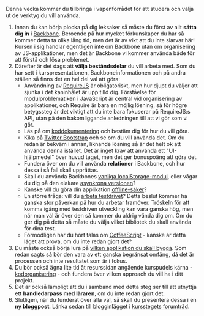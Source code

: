 Denna vecka kommer du tillbringa i vapenförrådet för att studera och välja ut de verktyg du vill använda. 

1.  Innan du kan börja plocka på dig leksaker så måste du först av allt **sätta dig in** i [Backbone][1]. Beroende på hur mycket förkunskaper du har så kommer detta ta olika lång tid, men det är av vikt att du inte slarvar här! Kursen i sig handlar egentligen inte om Backbone utan om organisering av JS-applikationer, men det är Backbone vi kommer använda både för att förstå och lösa problemet.
2.  Därefter är det dags att **välja beståndsdelar** du vill arbeta med. Som du har sett i kurspresentationen, Backboneinformationen och på andra ställen så finns det en hel del val att göra: 
    *   Användning av [RequireJS][2] är obligatoriskt, men hur djupt du väljer att sjunka i det kaninhålet är upp tilld dig. Förståelse för modulproblematiken i JavaScript är central vid organisering av applikationer, och Require är bara en möjlig lösning, så för högre betygssteg är det viktigt att du inte bara fokuserar på RequireJS:s API, utan på den bakomliggande anledningen till att vi gör som vi gör.
    *   Läs på om [koddokumentering][3] och bestäm dig för hur du vill göra.
    *   Kika på [Twitter Bootstrap][4] och se om du vill använda det. Om du redan är bekväm i annan, liknande lösning så är det helt ok att använda denna istället. Det är inget krav att använda ett "UI-hjälpmedel" över huvud taget, men det ger bonuspoäng att göra det.
    *   Fundera över om du vill använda **relationer** i Backbone, och hur dessa i så fall skall upprättas.
    *   Skall du använda Backbones [vanliga localStorage-modul][10], eller vågar du dig på den elakare [asynkrona versionen][9]?
    *   Kanske vill du göra din applikation [offline-säker][5]?
    *   En större fråga: vill du [arbeta testdrivet][6]? Detta beslut kommer ha ganska stor påverkan på hur du arbetar framöver. Tröskeln för att komma igång med testdriven utveckling kan vara ganska hög, men när man väl är över den så kommer du aldrig vända dig om. Om du ger dig på detta så måste du välja vilket bibliotek du skall använda för dina test.
    *   Förmodligen har du hört talas om [CoffeeScript][7] - kanske är detta läget att prova, om du inte redan gjort det?
3.  Du måste också börja lura på [vilken applikation du skall bygga][8]. Som redan sagts så bör den vara av ett ganska begränsat omfång, då det är processen och inte resultatet som är i fokus.
4.  Du bör också ägna lite tid åt resurssidan angående kurspudels kärna - [kodorganisering][12] - och fundera över vilken approach du vill ha i ditt projekt.
4.  Det är också lämpligt att du i samband med detta steg ser till att utnyttja ett **handledarpass med läraren**, om du inte redan gjort det.
5.  Slutligen, när du funderat över alla val, så skall du presentera dessa i en **ny bloggpost**. Länka sedan till blogginlägget i [kursstegets forumtråd][11].

 [1]: https://coursepress.lnu.se/kurs/ria-utveckling-med-javascript/backbone/
 [2]: https://coursepress.lnu.se/kurs/ria-utveckling-med-javascript/require/
 [3]: https://coursepress.lnu.se/kurs/ria-utveckling-med-javascript/dokumentation/
 [4]: https://coursepress.lnu.se/kurs/ria-utveckling-med-javascript/twitter-bootstrap/
 [5]: https://coursepress.lnu.se/kurs/ria-utveckling-med-javascript/offline-applikationer/
 [6]: https://coursepress.lnu.se/kurs/ria-utveckling-med-javascript/test-driven-utveckling/
 [7]: https://coursepress.lnu.se/kurs/ria-utveckling-med-javascript/coffeescript/
 [8]: https://coursepress.lnu.se/kurs/ria-utveckling-med-javascript/applikationsideer/  
 [9]: https://gist.github.com/4450947
 [10]: https://github.com/jeromegn/Backbone.localStorage/blob/master/backbone.localStorage.js
 [11]: https://coursepress.lnu.se/grupper/ria-utveckling-med-javascript-vt13/forum/topic/steg-1-vagval/
 [12]: https://coursepress.lnu.se/kurs/ria-utveckling-med-javascript/kodorganisering/